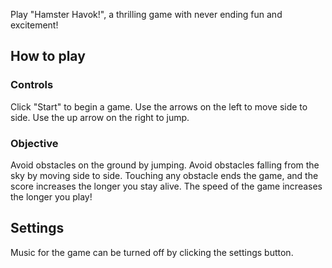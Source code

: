 Play "Hamster Havok!", a thrilling game with never ending fun and excitement!

## How to play
### Controls
Click "Start" to begin a game. Use the arrows on the left to move side to side. Use the up arrow on the right to jump. 
### Objective
Avoid obstacles on the ground by jumping. Avoid obstacles falling from the sky by moving side to side. Touching any obstacle ends the game, and the score increases the longer you stay alive. The speed of the game increases the longer you play!

## Settings
Music for the game can be turned off by clicking the settings button.
